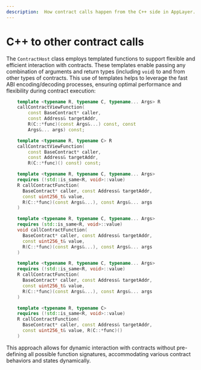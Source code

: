 ```yaml
---
description:  How contract calls happen from the C++ side in AppLayer.
---
```


# C++ to other contract calls

The `ContractHost` class employs templated functions to support flexible and efficient interaction with contracts. These templates enable passing any combination of arguments and return types (including `void`) to and from other types of contracts. This use of templates helps to leverage the fast ABI encoding/decoding processes, ensuring optimal performance and flexibility during contract execution:

```c++
    template <typename R, typename C, typename... Args> R
    callContractViewFunction(
        const BaseContract* caller,
        const Address& targetAddr,
        R(C::*func)(const Args&...) const, const
        Args&... args) const;

    template <typename R, typename C> R
    callContractViewFunction(
        const BaseContract* caller,
        const Address& targetAddr,
        R(C::*func)() const) const;

    template <typename R, typename C, typename... Args>
    requires (!std::is_same<R, void>::value)
    R callContractFunction(
      BaseContract* caller, const Address& targetAddr,
      const uint256_t& value,
      R(C::*func)(const Args&...), const Args&... args
    )

    template <typename R, typename C, typename... Args>
    requires (std::is_same<R, void>::value)
    void callContractFunction(
      BaseContract* caller, const Address& targetAddr,
      const uint256_t& value,
      R(C::*func)(const Args&...), const Args&... args
    )

    template <typename R, typename C, typename... Args>
    requires (!std::is_same<R, void>::value)
    R callContractFunction(
      BaseContract* caller, const Address& targetAddr,
      const uint256_t& value,
      R(C::*func)(const Args&...), const Args&... args
    )

    template <typename R, typename C>
    requires (!std::is_same<R, void>::value)
    R callContractFunction(
      BaseContract* caller, const Address& targetAddr,
      const uint256_t& value, R(C::*func)()
    )
```

This approach allows for dynamic interaction with contracts without pre-defining all possible function signatures, accommodating various contract behaviors and states dynamically.
